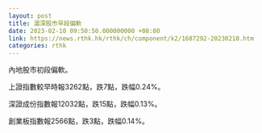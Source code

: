 ```yaml
---
layout: post
title: 滬深股市早段偏軟
date: 2023-02-10 09:50:50.000000000 +08:00
link: https://news.rthk.hk/rthk/ch/component/k2/1687292-20230210.htm
categories: rthk
---
```


內地股市初段偏軟。

上證指數較早時報3262點，跌7點，跌幅0.24%。

深證成份指數報12032點，跌15點，跌幅0.13%。

創業板指數報2566點，跌3點，跌幅0.14%。
